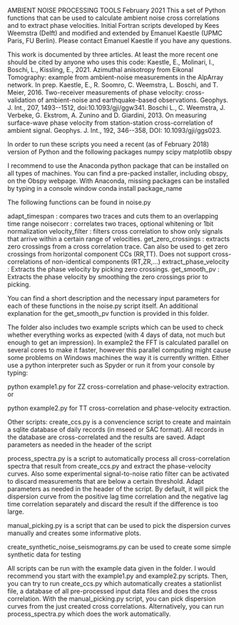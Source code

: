 AMBIENT NOISE PROCESSING TOOLS
February 2021
This a set of Python functions that can be used to calculate ambient noise cross correlations and to extract phase velocities. Initial Fortran scripts developed by Kees Weemstra (Delft) and modified and extended by Emanuel Kaestle (UPMC Paris, FU Berlin).
Please contact Emanuel Kaestle if you have any questions.

This work is documented by three articles. At least the more recent one should be cited by anyone who uses this code:
Kaestle, E., Molinari, I., Boschi, L., Kissling, E., 2021. Azimuthal anisotropy from Eikonal Tomography: example from ambient-noise measurements in the AlpArray network. In prep.
Kaestle, E., R. Soomro, C. Weemstra, L. Boschi, and T. Meier, 2016. Two-receiver measurements of phase velocity: cross-validation of ambient-noise and earthquake-based observations. Geophys. J. Int., 207, 1493--1512, doi:10.1093/gji/ggw341. 
Boschi L., C. Weemstra, J. Verbeke, G. Ekstrom, A. Zunino and D. Giardini, 2013. On measuring surface-wave phase velocity from station-station cross-correlation of ambient signal. Geophys. J. Int., 192, 346--358, DOI: 10.1093/gji/ggs023. 

In order to run these scripts you need a recent (as of February 2018) version of Python and the following packages
numpy
scipy
matplotlib
obspy

I recommend to use the Anaconda python package that can be installed on all types of machines.
You can find a pre-packed installer, including obspy, on the Obspy webpage. With Anaconda, missing
packages can be installed by typing in a console window
conda install package_name

The following functions can be found in noise.py

adapt_timespan : compares two traces and cuts them to an overlapping time range
noisecorr : correlates two traces, optional whitening or 1bit normalization
velocity_filter : filters cross correlation to show only signals that arrive within a certain
range of velocities.
get_zero_crossings : extracts zero crossings from a cross correlation trace. Can also be used
to get zero crossings from horizontal component CCs (RR,TT). Does not support cross-correlations
of non-identical components (RT,ZR,...)
extract_phase_velocity : Extracts the phase velocity by picking zero crossings.
get_smooth_pv : Extracts the phase velocity by smoothing the zero crossings prior to picking.

You can find a short description and the necessary input parameters for each of these functions in the noise.py script itself. An additional explanation for the get_smooth_pv function is provided in this folder.

The folder also includes two example scripts which can be used to check whether everything works as expected (with 4 days of data, not much but enough to get an impression).
In example2 the FFT is calculated parallel on several cores to make it faster, however this parallel computing might cause some problems on Windows machines the way it is currently written.
Either use a python interpreter such as Spyder or run it from your console by typing:

python example1.py
for ZZ cross-correlation and phase-velocity extraction.
or

python example2.py
for TT cross-correlation and phase-velocity extraction.

Other scripts:
create_ccs.py is a convencience script to create and maintain a sqlite database of daily records (in mseed or SAC format). All records in the database are cross-correlated and the results are saved. Adapt parameters as needed in the header of the script

process_spectra.py is a script to automatically process all cross-correlation spectra that result from create_ccs.py and extract the phase-velocity curves. Also some experimental signal-to-noise ratio filter can be activated to discard measurements that are below a certain threshold. Adapt parameters as needed in the header of the script. By default, it will pick the dispersion curve from the positive lag time correlation and the negative lag time correlation separately and discard the result if the difference is too large.

manual_picking.py is a script that can be used to pick the dispersion curves manually and creates some informative plots.

create_synthetic_noise_seismograms.py can be used to create some simple synthetic data for testing

All scripts can be run with the example data given in the folder. I would recommend you start with the example1.py and example2.py scripts. Then, you can try to run create_ccs.py which automatically creates a stationlist file, a database of all pre-processed input data files and does the cross correlation. With the manual_picking.py script, you can pick dispersion curves from the just created cross correlations. Alternatively, you can run process_spectra.py which does the work automatically.




